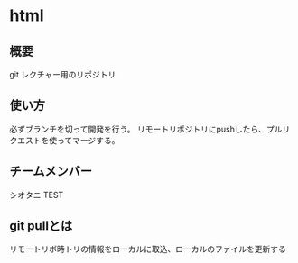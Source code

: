 # html

## 概要
git レクチャー用のリポジトリ

## 使い方
必ずブランチを切って開発を行う。
リモートリポジトリにpushしたら、プルリクエストを使ってマージする。

## チームメンバー
シオタニ
TEST

## git pullとは
リモートリボ時トリの情報をローカルに取込、ローカルのファイルを更新する
